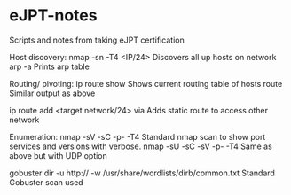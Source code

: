 # eJPT-notes
Scripts and notes from taking eJPT certification 


Host discovery:
nmap -sn -T4 <IP/24>     Discovers all up hosts on network
arp -a                   Prints arp table


Routing/ pivoting:
ip route show            Shows current routing table of hosts
route                    Similar output as above

ip route add <target network/24> via <ip>      Adds static route to access other network


Enumeration:
nmap -sV -sC -p- -T4 <IP>		    Standard nmap scan to show port services and versions with verbose.
nmap -sU -sC -sV -p- -T4 <IP>   Same as above but with UDP option

gobuster dir -u http://<IP> -w /usr/share/wordlists/dirb/common.txt   Standard Gobuster scan used





